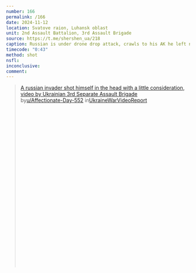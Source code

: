 ```yaml
---
number: 166
permalink: /166
date: 2024-11-12
location: Svatove raion, Luhansk oblast
unit: 2nd Assault Battalion, 3rd Assault Brigade
source: https://t.me/shershen_ua/218
caption: Russian is under drone drop attack, crawls to his AK he left nearby and shoots himself
timecode: "0:43"
method: shot
nsfl: 
inconclusive: 
comment: 
---
```

<blockquote class="reddit-embed-bq" style="height:500px" data-embed-height="564"><a href="https://www.reddit.com/r/UkraineWarVideoReport/comments/1gry6d0/a_russian_invader_shot_himself_in_the_head_with_a/">A russian invader shot himself in the head with a little consideration, video by Ukrainian 3rd Separate Assault Brigade</a><br> by<a href="https://www.reddit.com/user/Affectionate-Day-552/">u/Affectionate-Day-552</a> in<a href="https://www.reddit.com/r/UkraineWarVideoReport/">UkraineWarVideoReport</a></blockquote><script async="" src="https://embed.reddit.com/widgets.js" charset="UTF-8"></script>
